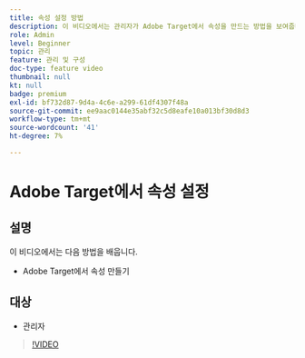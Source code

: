 ```yaml
---
title: 속성 설정 방법
description: 이 비디오에서는 관리자가 Adobe Target에서 속성을 만드는 방법을 보여줍니다.
role: Admin
level: Beginner
topic: 관리
feature: 관리 및 구성
doc-type: feature video
thumbnail: null
kt: null
badge: premium
exl-id: bf732d87-9d4a-4c6e-a299-61df4307f48a
source-git-commit: ee9aac0144e35abf32c5d8eafe10a013bf30d8d3
workflow-type: tm+mt
source-wordcount: '41'
ht-degree: 7%

---
```


# Adobe Target에서 속성 설정

## 설명

이 비디오에서는 다음 방법을 배웁니다.

* Adobe Target에서 속성 만들기

## 대상

* 관리자

>[!VIDEO](https://video.tv.adobe.com/v/18990/?quality=12)
